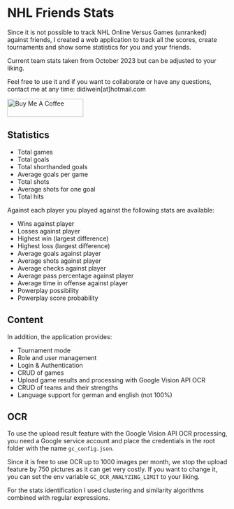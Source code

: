 
# NHL Friends Stats

Since it is not possible to track NHL Online Versus Games (unranked) against friends,
I created a web application to track all the scores, create tournaments and show some statistics for you and your friends.

Current team stats taken from October 2023 but can be adjusted to your liking.

Feel free to use it and if you want to collaborate or have any questions, contact me at any time:
didiwein[at]hotmail.com

<a href="https://www.buymeacoffee.com/didiweinh" target="_blank"><img src="https://cdn.buymeacoffee.com/buttons/default-orange.png" alt="Buy Me A Coffee" height="41" width="174"></a>

## Statistics

- Total games
- Total goals
- Total shorthanded goals
- Average goals per game
- Total shots
- Average shots for one goal
- Total hits

Against each player you played against the following stats are available:

- Wins against player
- Losses against player
- Highest win (largest difference)
- Highest loss (largest difference)
- Average goals against player
- Average shots against player
- Average checks against player
- Average pass percentage against player
- Average time in offense against player
- Powerplay possibility
- Powerplay score probability

## Content

In addition, the application provides:

- Tournament mode
- Role and user management
- Login & Authentication
- CRUD of games
- Upload game results and processing with  Google Vision API OCR
- CRUD of teams and their strengths
- Language support for german and english (not 100%)

## OCR

To use the upload result feature with the Google Vision API OCR processing, 
you need a Google service account and place the credentials in the root folder with the name `gc_config.json`.

Since it is free to use OCR up to 1000 images per month, we stop the upload feature by 750 pictures as it can get very costly.
If you want to change it, you can set the env variable `GC_OCR_ANALYZING_LIMIT` to your liking.

For the stats identification I used clustering and similarity algorithms combined with regular expressions.
